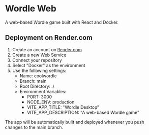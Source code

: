 # Wordle Web

A web-based Wordle game built with React and Docker.

## Deployment on Render.com

1. Create an account on [Render.com](https://render.com)
2. Create a new Web Service
3. Connect your repository
4. Select "Docker" as the environment
5. Use the following settings:
   - Name: coolwordle
   - Branch: main
   - Root Directory: ./
   - Environment Variables:
     - PORT: 3000
     - NODE_ENV: production
     - VITE_APP_TITLE: "Wordle Desktop"
     - VITE_APP_DESCRIPTION: "A web-based Wordle game"

The app will be automatically built and deployed whenever you push changes to the main branch. 